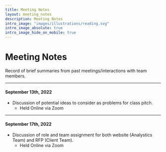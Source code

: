 ```yaml
---
title: Meeting Notes
layout: meeting_notes
description: Meeting Notes
intro_image: "images/illustrations/reading.svg"
intro_image_absolute: true
intro_image_hide_on_mobile: true
---
```


# Meeting Notes

Record of brief summaries from past meetings/interactions with team members.

----
#### September 13th, 2022
+ Discussion of potential ideas to consider as problems for class pitch.
  - Held Online via Zoom

----
#### September 17th, 2022
+ Discussion of role and team assignment for both website (Analystics Team) and RFP (Client Team).
  - Held Online via Zoom